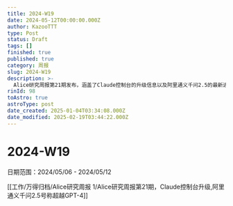 ```yaml
---
title: 2024-W19
date: 2024-05-12T00:00:00.000Z
author: KazooTTT
type: Post
status: Draft
tags: []
finished: true
published: true
category: 周报
slug: 2024-W19
description: >-
  Alice研究周报第21期发布，涵盖了Claude控制台的升级信息以及阿里通义千问2.5的最新进展，该版本宣称在性能上超越了GPT-4。日期范围为2024年5月6日至5月12日。
rinId: 98
toAstro: true
astroType: post
date_created: 2025-01-04T03:34:08.000Z
date_modified: 2025-02-19T03:44:22.000Z
---
```


# 2024-W19

日期范围：2024/05/06 - 2024/05/12

[[工作/万得归档/Alice研究周报 1/Alice研究周报第21期，Claude控制台升级,阿里通义千问2.5号称超越GPT-4]]
